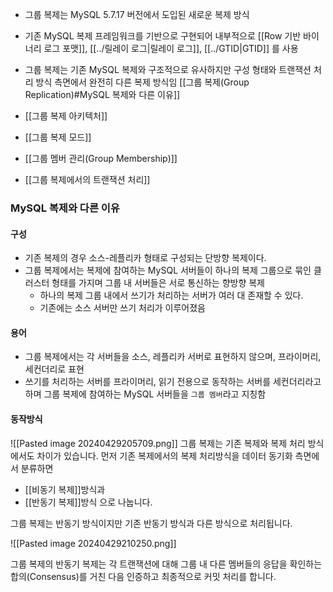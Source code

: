 
- 그룹 복제는 MySQL 5.7.17 버전에서 도입된 새로운 복제 방식
- 기존 MySQL 복제 프레임워크를 기반으로 구현되어 내부적으로 [[Row 기반 바이너리 로그 포맷]], [[../릴레이 로그|릴레이 로그]], [[../GTID|GTID]] 를 사용
- 그룹 복제는 기존 MySQL 복제와 구조적으로 유사하지만 구성 형태와 트랜잭션 처리 방식 측면에서 완전히 다른 복제 방식임 [[그룹 복제(Group Replication)#MySQL 복제와 다른 이유]]

- [[그룹 복제 아키텍처]]
- [[그룹 복제 모드]]
- [[그룹 멤버 관리(Group Membership)]]
- [[그룹 복제에서의 트랜잭션 처리]]

### MySQL 복제와 다른 이유

#### 구성
- 기존 복제의 경우 소스-레플리카 형태로 구성되는 단방향 복제이다.
- 그룹 복제에서는 복제에 참여하는 MySQL 서버들이 하나의 복제 그룹으로 묶인 클러스터 형태를 가지며 그룹 내 서버들은 서로 통신하는 향방향 복제 
	- 하나의 복제 그룹 내에서 쓰기가 처리하는 서버가 여러 대 존재할 수 있다. 
	- 기존에는 소스 서버만 쓰기 처리가 이루어졌음
#### 용어
 - 그룹 복제에서는 각 서버들을 소스, 레플리카 서버로 표현하지 않으며, 프라이머리, 세컨더리로 표현
 - 쓰기를 처리하는 서버를 프라이머리, 읽기 전용으로 동작하는 서버를 세컨더리라고 하며 그룹 복제에 참여하는 MySQL 서버들을 `그룹 멤버`라고 지칭함

#### 동작방식
![[Pasted image 20240429205709.png]]
그룹 복제는 기존 복제와 복제 처리 방식에서도 차이가 있습니다. 
먼저 기존 복제에서의 복제 처리방식을 데이터 동기화 측면에서 분류하면 
- [[비동기 복제]]방식과 
- [[반동기 복제]]방식
으로 나눕니다. 

그룹 복제는 반동기 방식이지만 기존 반동기 방식과 다른 방식으로 처리됩니다. 

![[Pasted image 20240429210250.png]]

그룹 복제의 반동기 복제는 각 트랜잭션에 대해 그룹 내 다른 멤버들의 응답을 확인하는 합의(Consensus)를 거친 다음 인증하고 최종적으로 커밋 처리를 합니다. 
